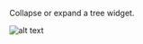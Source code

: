 Collapse or expand a tree widget.

![alt text](https://github.com/textbrowser/woody/blob/images/woody.jpg)
